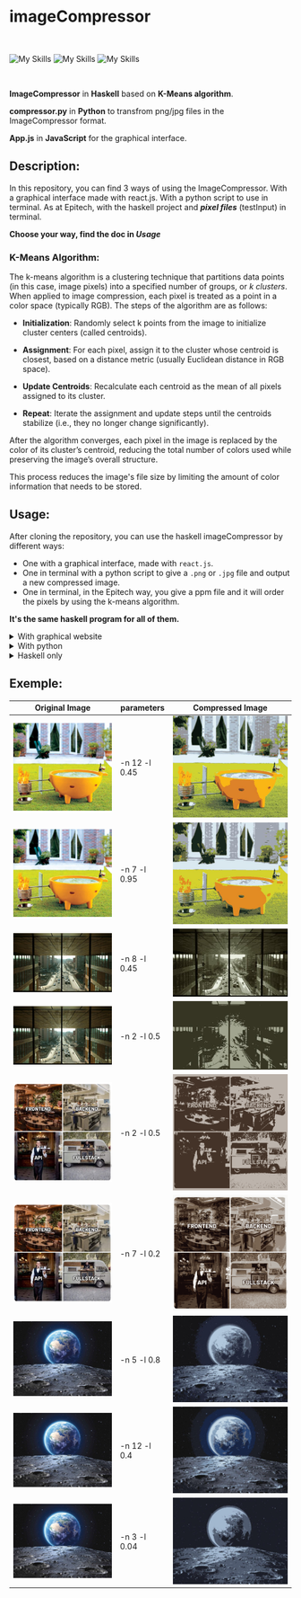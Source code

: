 # imageCompressor

<br/>

![My Skills](https://skillicons.dev/icons?i=haskell)
![My Skills](https://skillicons.dev/icons?i=python)
![My Skills](https://skillicons.dev/icons?i=javascript)

<br/>

__ImageCompressor__ in __Haskell__ based on __K-Means algorithm__.

__compressor.py__ in __Python__ to transfrom png/jpg files in the ImageCompressor format.

__App.js__ in __JavaScript__ for the graphical interface.

## Description:

In this repository, you can find 3 ways of using the ImageCompressor. With a graphical interface made with react.js. With a python script to use in terminal. As at Epitech, with the haskell project and ___pixel files___ (testInput) in terminal.

__Choose your way, find the doc in *Usage*__

### K-Means Algorithm:

The k-means algorithm is a clustering technique that partitions data points (in this case, image pixels) into a specified number of groups, or _k clusters_. When applied to image compression, each pixel is treated as a point in a color space (typically RGB). The steps of the algorithm are as follows:

- __Initialization__: Randomly select k points from the image to initialize cluster centers (called centroids).

- __Assignment__: For each pixel, assign it to the cluster whose centroid is closest, based on a distance metric (usually Euclidean distance in RGB space).

- __Update Centroids__: Recalculate each centroid as the mean of all pixels assigned to its cluster.

- __Repeat__: Iterate the assignment and update steps until the centroids stabilize (i.e., they no longer change significantly).

After the algorithm converges, each pixel in the image is replaced by the color of its cluster’s centroid, reducing the total number of colors used while preserving the image’s overall structure.

This process reduces the image's file size by limiting the amount of color information that needs to be stored.


## Usage:

After cloning the repository, you can use the haskell imageCompressor by different ways:
- One with a graphical interface, made with `react.js`.
- One in terminal with a python script to give a `.png` or `.jpg` file and output a new compressed image.
- One in terminal, in the Epitech way, you give a ppm file and it will order the pixels by using the k-means algorithm.

__It's the same haskell program for all of them.__

<details>
<summary>With graphical website</summary>
</br>

If it's not already made:  ` chmod +x script.sh `

It will build the stack project and use the Makefile. It will also check the npm installation.

The script will start a server on port 5000 and start the react web site on port 3000: ` ./script.sh `

You will normaly be redirected in website on port 3000. If not, go on it by hand.` http://localhost:3000 `

There you can browse a `.png` or `.jpg` file and play with the cursors. The number of clusters is the number of colors you will have on your compressed picture. The degree is the intensity of the colors research.

</details>

<details>
<summary>With python</summary>
</br>

If it's not already made:   `chmod +x compressor.py `

If it's not already install : ` pip install Pillow` (useful library for the transfer of pixels in a picture)


usage:  `./compress.py yourImage.[jpg/png/bmp] nbClusters convLimit [output_path]`


</details>


<details>
<summary>Haskell only</summary>
</br>

If the project is not built correctly,  `stack build` and `Make`

__Or `cd ../web`  and `./script.sh` if you're lazy.__

Then, `cp imageCompressor ../HaskellOnly`. 

Usage:
`./imageCompressor -n <nbClusters> -l <convLimit> -f <yourFile>`

If you don't want to modify your input file:

`./imageCompressor -n <nbClusters> -l <convLimit> -f <yourFile> >> ouput` 

</details>

## Exemple:
 | Original Image | parameters | Compressed Image |
 | --- | --- | --- | 
 | ![exemple_1](exemples/exemple_1.jpg) | -n 12 -l 0.45  | ![compressed_exemple_1](exemples/compressed_exemple_1_1.jpg) |
 | ![exemple_2](exemples/exemple_1.jpg) | -n 7 -l 0.95  | ![compressed_exemple_2](exemples/compressed_exemple_1_2.jpg)  |
 | ![exemple_3](exemples/exemple_2.jpg) | -n 8 -l 0.45  | ![compressed_exemple_3](exemples/compressed_exemple_2_1.jpg)  |
 | ![exemple_4](exemples/exemple_2.jpg) | -n 2 -l 0.5  | ![compressed_exemple_4](exemples/compressed_exemple_2_2.jpg)  |
 | ![exemple_5](exemples/exemple_3.png) | -n 2 -l 0.5  | ![compressed_exemple_5](exemples/compressed_exemple_3_1.png)  |
 | ![exemple_6](exemples/exemple_3.png) | -n 7 -l 0.2  | ![compressed_exemple_6](exemples/compressed_exemple_3_2.png)  |
 | ![exemple_7](exemples/exemple_4.jpg) | -n 5 -l 0.8   | ![compressed_exemple_7](exemples/compressed_exemple_4_1.jpg) |
 | ![exemple_8](exemples/exemple_4.jpg) | -n 12 -l 0.4  | ![compressed_exemple_8](exemples/compressed_exemple_4_2.jpg) |
 | ![exemple_9](exemples/exemple_4.jpg) | -n 3 -l 0.04  | ![compressed_exemple_9](exemples/compressed_exemple_4_3.jpg) |
 